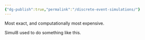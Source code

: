 ```yaml
---
{"dg-publish":true,"permalink":"/discrete-event-simulations/"}
---
```


Most exact, and computationally most expensive.

Simul8 used to do something like this.